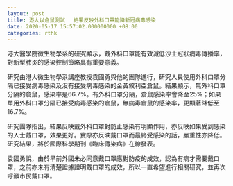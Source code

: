 ```yaml
---
layout: post
title: 港大以倉鼠測試 　結果反映外科口罩能降新冠病毒感染
date: 2020-05-17 15:57:02.000000000 +08:00
categories: rthk
---
```


港大醫學院微生物學系的研究顯示，戴外科口罩能有效減低沙士冠狀病毒傳播率，對新型肺炎的感染控制策略具有重要意義。

研究由港大微生物學系講座教授袁國勇與他的團隊進行，研究人員使用外科口罩分隔已接受病毒感染及沒有接受病毒感染的金黃敘利亞倉鼠。結果顯示，無外科口罩分隔的倉鼠，感染率是66.7%。有外科口罩分隔，倉鼠感染率會降至25%；如果單用外科口罩分隔已接受病毒感染的倉鼠，無病毒倉鼠的感染率，更顯著降低至16.7%。

研究團隊指出，結果反映戴外科口罩對防止感染有明顯作用，亦反映如果受到感染的人士戴口罩，效果更好。實際亦反映戴口罩而最終受感染的話，嚴重性亦降低。研究結果，將於國際科學期刊《臨床傳染病》在線發表。

袁國勇說，由於早前外國未必同意戴口罩應對防疫的成效，認為有病才需要戴口罩，之前亦未有清楚證據證明戴口罩的成效，所以一直希望進行相關研究，並再次呼籲巿民戴口罩。
